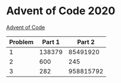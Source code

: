 # Advent of Code 2020

[Advent of Code](adventofcode.com)

| Problem | Part 1        | Part 2          |
| ------- | ------------- | --------------- |
| 1       | 138379       |    85491920      |
| 2 | 600 | 245 |
| 3 | 282 | 958815792 |